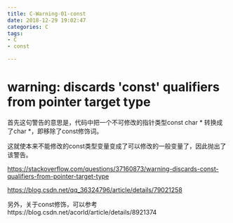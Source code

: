 ```yaml
---
title: C-Warning-01-const
date: 2018-12-29 19:02:47
categories: C
tags:
- C
- const

---
```


# warning: discards 'const' qualifiers from pointer target type

首先这句警告的意思是，代码中把一个不可修改的指针类型const char * 转换成了char *，即移除了const修饰词。

这就使本来不能修改的const类型变量变成了可以修改的一般变量了，因此抛出了该警告。

https://stackoverflow.com/questions/37160873/warning-discards-const-qualifiers-from-pointer-target-type

https://blog.csdn.net/qq_36324796/article/details/79021258

另外，关于const修饰，可以参考https://blog.csdn.net/acorld/article/details/8921374